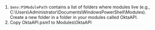 1. `$env:PSModulePath` contains a list of folders where modules live (e.g., C:\Users\Administrator\Documents\WindowsPowerShell\Modules). 
Create a new folder in a folder in your modules called OktaAPI.
2. Copy OktaAPI.psm1 to Modules\OktaAPI
